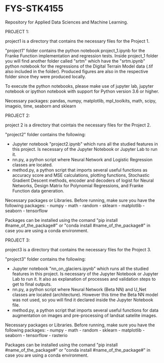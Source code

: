 # FYS-STK4155
Repository for Applied Data Sciences and Machine Learning.

PROJECT 1:

project1 is a directory that contains the necessary files for the Project 1.

  "project1" folder contains the python notebook project_1.ipynb for the Franke Function implementation and regression tests.
  Inside project_1 folder you will find another folder called "srtm" which have the "srtm.ipynb" python notebook for the regressions of the Digital Terrain Model data  (.tif also included in the folder).
  Produced figures are also in the respective folder since they were produced locally.

  To execute the python notebooks, please make use of jupyter lab, jupyter notebook or ipython notebook with support for Python version 3.6 or higher.

  Necessary packages: pandas, numpy, matplotlib, mpl_toolkits, math, scipy, imageio, time, seaborn and sklearn
  
PROJECT 2:

project 2 is a directory that cointais the necessary files for the Project 2.

  "project2" folder contains the following:
  - Jupyter notebook "project2.ipynb" which runs all the studied features in this project. Is necessary of the Jupyter Notebook or Jupyter Lab to run it.
  - nn.py, a python script where Neural Network and Logistic Regression classes are located.
  - method.py, a python script that imports several useful functions as accuracy score and MSE calculations, plotting functions, Stochastic Gradient Descent methods, encoder and decoders of logist for Neural Networks, Design Matrix for Polynomial Regressions, and Franke Function data generation.
  
Necessary packages or Libraries. Before running, make sure you have the following packages:
    - numpy
    - math
    - random
    - sklearn
    - matplotlib
    - seaborn
    - tensorflow
    
Packages can be installed using the comand "pip install #name_of_the_package#" or "conda install #name_of_the_package#" in case you are using a conda environment.

PROJECT 3:

project3 is a directory that contains the necessary files for the Project 3.

  "project3" folder contains the following:
  - Jupyter notebook "nn_on_glaciers.ipynb" which runs all the studied features in this project. Is necessary of the Jupyter Notebook or Jupyter Lab to run it. It also as explanation of processes and validation steps to get to final outputs.
  - nn.py, a python script where Neural Network (Beta NN) and U_Net classes are located (architecture). However this time the Beta NN model was not used, so you will find it declared inside the Jupyter Notebook file. 
  - method.py, a python script that imports several useful functions for data augmentation on images and pre-processing of landsat satelite images.
  
Necessary packages or Libraries. Before running, make sure you have the following packages:
    - numpy
    - math
    - random
    - sklearn
    - matplotlib
    - seaborn
    - tensorflow
    - rasterio
    
Packages can be installed using the comand "pip install #name_of_the_package#" or "conda install #name_of_the_package#" in case you are using a conda environment.
  
